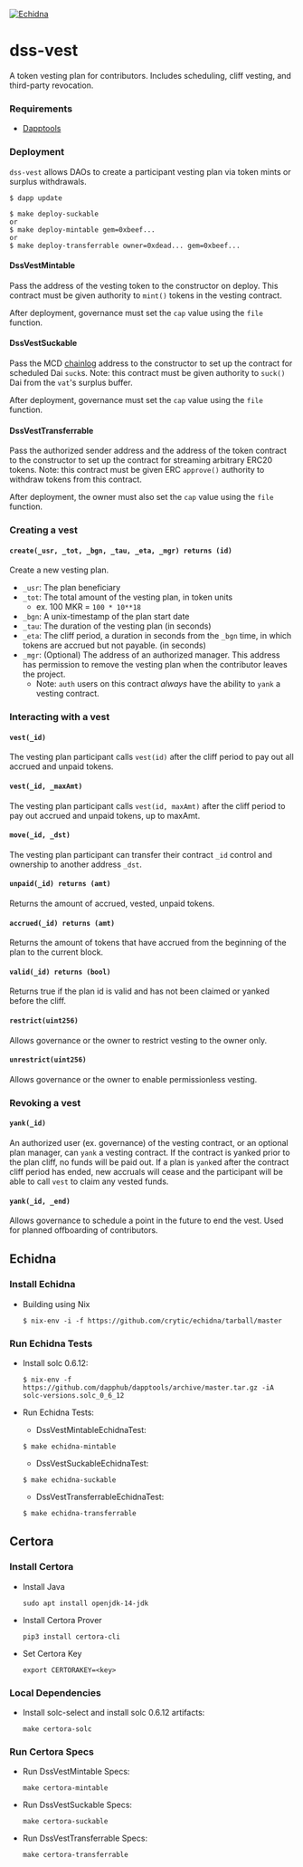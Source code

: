 [![Echidna](https://github.com/makerdao/dss-vest/actions/workflows/fuzz.yml/badge.svg)](https://github.com/makerdao/dss-vest/actions/workflows/fuzz.yml)

# dss-vest

A token vesting plan for contributors. Includes scheduling, cliff vesting, and third-party revocation.

### Requirements

- [Dapptools](https://github.com/dapphub/dapptools)

### Deployment

`dss-vest` allows DAOs to create a participant vesting plan via token mints or surplus withdrawals.

```
$ dapp update

$ make deploy-suckable
or
$ make deploy-mintable gem=0xbeef...
or
$ make deploy-transferrable owner=0xdead... gem=0xbeef...
```

#### DssVestMintable

Pass the address of the vesting token to the constructor on deploy. This contract must be given authority to `mint()` tokens in the vesting contract.

After deployment, governance must set the `cap` value using the `file` function.

#### DssVestSuckable

Pass the MCD [chainlog](https://github.com/makerdao/dss-chain-log) address to the constructor to set up the contract for scheduled Dai `suck`s. Note: this contract must be given authority to `suck()` Dai from the `vat`'s surplus buffer.

After deployment, governance must set the `cap` value using the `file` function.

#### DssVestTransferrable

Pass the authorized sender address and the address of the token contract to the constructor to set up the contract for streaming arbitrary ERC20 tokens. Note: this contract must be given ERC `approve()` authority to withdraw tokens from this contract.

After deployment, the owner must also set the `cap` value using the `file` function.

### Creating a vest

#### `create(_usr, _tot, _bgn, _tau, _eta, _mgr) returns (id)`

Create a new vesting plan.

- `_usr`: The plan beneficiary
- `_tot`: The total amount of the vesting plan, in token units
  - ex. 100 MKR = `100 * 10**18`
- `_bgn`: A unix-timestamp of the plan start date
- `_tau`: The duration of the vesting plan (in seconds)
- `_eta`: The cliff period, a duration in seconds from the `_bgn` time, in which tokens are accrued but not payable. (in seconds)
- `_mgr`: (Optional) The address of an authorized manager. This address has permission to remove the vesting plan when the contributor leaves the project.
  - Note: `auth` users on this contract _always_ have the ability to `yank` a vesting contract.

### Interacting with a vest

#### `vest(_id)`

The vesting plan participant calls `vest(id)` after the cliff period to pay out all accrued and unpaid tokens.

#### `vest(_id, _maxAmt)`

The vesting plan participant calls `vest(id, maxAmt)` after the cliff period to pay out accrued and unpaid tokens, up to maxAmt.

#### `move(_id, _dst)`

The vesting plan participant can transfer their contract `_id` control and ownership to another address `_dst`.

#### `unpaid(_id) returns (amt)`

Returns the amount of accrued, vested, unpaid tokens.

#### `accrued(_id) returns (amt)`

Returns the amount of tokens that have accrued from the beginning of the plan to the current block.

#### `valid(_id) returns (bool)`

Returns true if the plan id is valid and has not been claimed or yanked before the cliff.

#### `restrict(uint256)`

Allows governance or the owner to restrict vesting to the owner only.

#### `unrestrict(uint256)`

Allows governance or the owner to enable permissionless vesting.

### Revoking a vest

#### `yank(_id)`

An authorized user (ex. governance) of the vesting contract, or an optional plan manager, can `yank` a vesting contract. If the contract is yanked prior to the plan cliff, no funds will be paid out. If a plan is `yank`ed after the contract cliff period has ended, new accruals will cease and the participant will be able to call `vest` to claim any vested funds.

#### `yank(_id, _end)`

Allows governance to schedule a point in the future to end the vest. Used for planned offboarding of contributors.

## Echidna

### Install Echidna

- Building using Nix
  ```
  $ nix-env -i -f https://github.com/crytic/echidna/tarball/master
  ```

### Run Echidna Tests

- Install solc 0.6.12:
  ```
  $ nix-env -f https://github.com/dapphub/dapptools/archive/master.tar.gz -iA solc-versions.solc_0_6_12
  ```
- Run Echidna Tests:

  * DssVestMintableEchidnaTest:
  ```
  $ make echidna-mintable
  ```
  * DssVestSuckableEchidnaTest:
  ```
  $ make echidna-suckable
  ```
  * DssVestTransferrableEchidnaTest:
  ```
  $ make echidna-transferrable
  ```

## Certora

### Install Certora

- Install Java
  ```
  sudo apt install openjdk-14-jdk
  ```
- Install Certora Prover
  ```
  pip3 install certora-cli
  ```
- Set Certora Key
  ```
  export CERTORAKEY=<key>
  ```

### Local Dependencies

- Install solc-select and install solc 0.6.12 artifacts:
  ```
  make certora-solc
  ```

### Run Certora Specs

- Run DssVestMintable Specs:
  ```
  make certora-mintable
  ```
- Run DssVestSuckable Specs:
  ```
  make certora-suckable
  ```
- Run DssVestTransferrable Specs:
  ```
  make certora-transferrable
  ```
